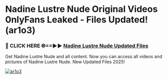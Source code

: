 # Nadine Lustre Nude Original Videos 0nlyFans Leaked - Files Updated! (ar1o3)

<h3>🔴 CLICK HERE 🌐==►► <a href="https://tinyurl.com/4mcuefdz" rel="nofollow">Nadine Lustre Nude Updated Files</a></h3>

Get Nadine Lustre Nude and all content. Now you can access all videos and pictures of Nadine Lustre Nude. New Updated Files 2025!

[![ar1o3](https://i.imgur.com/StAQSOY.gif)](https://tinyurl.com/4mcuefdz)
